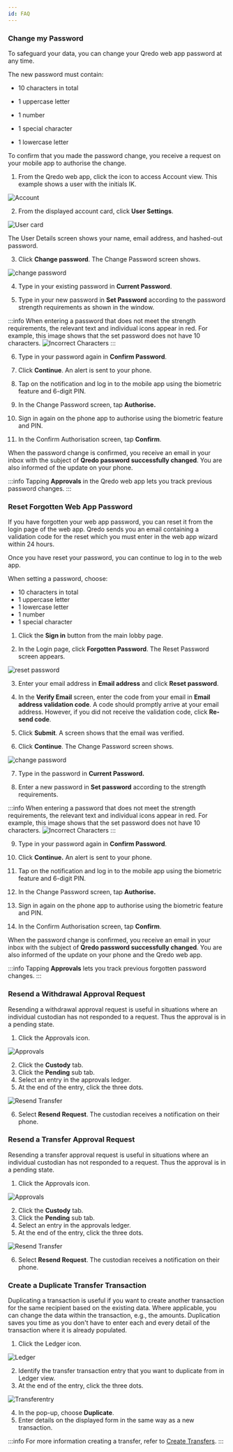 ```yaml
---
id: FAQ
---
```


### Change my Password

To safeguard your data, you can change your Qredo web app password at any time.

The new password must contain:

*   10 characters in total
    
*   1 uppercase letter
    
*   1 number
    
*   1 special character
    
*   1 lowercase letter
    
To confirm that you made the password change, you receive a request on your mobile app to authorise the change.

1.  From the Qredo web app, click the icon to access Account view. This example shows a user with the initials IK.   

![Account](/doc-images/initials.png)

2. From the displayed account card, click **User Settings**. 

![User card](/doc-images/usercard1.png)

   The User Details screen shows your name, email address, and hashed-out password.

3. Click **Change password**. The Change Password screen shows.

![change password](/doc-images/changepwd.png)

4. Type in your existing password in **Current Password**.

5. Type in your new password in **Set Password** according to the password strength requirements as shown in the window.

:::info
When entering a password that does not meet the strength requirements, the relevant text and individual icons appear in red. For example, this image shows
that the set password does not have 10 characters.
![Incorrect Characters](/doc-images/incorrectcharacters.png)
:::

6. Type in your password again in **Confirm Password**.

7. Click **Continue**. An alert is sent to your phone.

8. Tap on the notification and log in to the mobile app using the biometric feature and 6-digit PIN.

9. In the Change Password screen, tap **Authorise.**

10. Sign in again on the phone app to authorise using the biometric feature and PIN.

11. In the Confirm Authorisation screen, tap **Confirm**.

When the password change is confirmed, you receive an email in your inbox with the subject of **Qredo password successfully changed**. You are also informed of the update on your phone.

:::info
Tapping **Approvals** in the Qredo web app lets you track previous password changes.
:::

### Reset Forgotten Web App Password

If you have forgotten your web app password, you can reset it from the login page of the web app. Qredo sends you an email containing a validation code for the reset which you must enter in the web app wizard within 24 hours.

Once you have reset your password, you can continue to log in to the web app.

When setting a password, choose:

*   10 characters in total
*   1 uppercase letter
*   1 lowercase letter
*   1 number
*   1 special character
    
1. Click the **Sign in** button from the main lobby page.

2. In the Login page, click **Forgotten Password**. The Reset Password screen appears.

![reset password](/doc-images/resetp.png)

3. Enter your email address in **Email address** and click **Reset password**.

4. In the **Verify Email** screen, enter the code from your email in **Email address validation code**. A code should promptly arrive at your email address. However, if you did not receive the validation code, click **Re-send code**.

5. Click **Submit**. A screen shows that the email was verified.

6. Click **Continue**. The Change Password screen shows.

![change password](/doc-images/changepwd.png)

7. Type in the password in **Current Password.**

8. Enter a new password in **Set password** according to the strength requirements.

:::info
When entering a password that does not meet the strength requirements, the relevant text and individual icons appear in red. For example, this image shows
that the set password does not have 10 characters.
![Incorrect Characters](/doc-images/incorrectcharacters.png)
:::

9. Type in your password again in **Confirm Password**.

10. Click **Continue.** An alert is sent to your phone.

11. Tap on the notification and log in to the mobile app using the biometric feature and 6-digit PIN.

12. In the Change Password screen, tap **Authorise.**

13. Sign in again on the phone app to authorise using the biometric feature and PIN.

14. In the Confirm Authorisation screen, tap **Confirm**.

When the password change is confirmed, you receive an email in your inbox with the subject of **Qredo password successfully changed**. You are also informed of the update on your phone and the Qredo web app.

:::info
Tapping **Approvals** lets you track previous forgotten password changes.
:::

### Resend a Withdrawal Approval Request

Resending a withdrawal approval request is useful in situations where an individual custodian has not responded to a request. Thus the approval is in a pending state.  

1.  Click the Approvals icon.

![Approvals](/doc-images/tick.png)
    
2.  Click the **Custody** tab.
3.  Click the **Pending** sub tab.
4.  Select an entry in the approvals ledger.
5.  At the end of the entry, click the three dots.

![Resend Transfer](/doc-images/resendwithdraw.png)

6.  Select **Resend Request**. The custodian receives a notification on their phone. 


### Resend a Transfer Approval Request

Resending a transfer approval request is useful in situations where an individual custodian has not responded to a request. Thus the approval is in a pending state.  

1.  Click the Approvals icon.

![Approvals](/doc-images/tick.png)
    
2.  Click the **Custody** tab.
3.  Click the **Pending** sub tab.
4.  Select an entry in the approvals ledger.
5.  At the end of the entry, click the three dots.

![Resend Transfer](/doc-images/resendtransfer.png)

6.  Select **Resend Request**. The custodian receives a notification on their phone.  


### Create a Duplicate Transfer Transaction

Duplicating a transaction is useful if you want to create another transaction for the same recipient based on the existing data. Where applicable, you can change the data within the transaction, e.g., the amounts.
Duplication saves you time as you don't have to enter each and every detail of the transaction where it is already populated.

1. Click the Ledger icon.

![Ledger](/doc-images/ledger.png)

2. Identify the transfer transaction entry that you want to duplicate from in Ledger view.
3. At the end of the entry, click the three dots.

![Transferentry](/doc-images/transferentry.png)

4. In the pop-up, choose **Duplicate**.
5. Enter details on the displayed form in the same way as a new transaction.

:::info
For more information creating a transfer, refer to [Create Transfers](/docs/Creating%20Transactions#create-transfer).
:::









